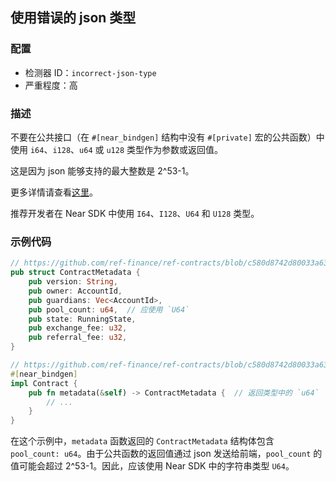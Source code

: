 
## 使用错误的 json 类型

### 配置

* 检测器 ID：`incorrect-json-type`
* 严重程度：高

### 描述

不要在公共接口（在 `#[near_bindgen]` 结构中没有 `#[private]` 宏的公共函数）中使用 `i64`、`i128`、`u64` 或 `u128` 类型作为参数或返回值。

这是因为 json 能够支持的最大整数是 2\^53-1。

更多详情请查看[这里](https://2ality.com/2012/04/number-encoding.html)。

推荐开发者在 Near SDK 中使用 `I64`、`I128`、`U64` 和 `U128` 类型。

### 示例代码

```rust
// https://github.com/ref-finance/ref-contracts/blob/c580d8742d80033a630a393180163ab70f9f3c94/ref-exchange/src/views.rs#L15
pub struct ContractMetadata {
    pub version: String,
    pub owner: AccountId,
    pub guardians: Vec<AccountId>,
    pub pool_count: u64,  // 应使用 `U64`
    pub state: RunningState,
    pub exchange_fee: u32,
    pub referral_fee: u32,
}

// https://github.com/ref-finance/ref-contracts/blob/c580d8742d80033a630a393180163ab70f9f3c94/ref-exchange/src/views.rs#L171
#[near_bindgen]
impl Contract {
    pub fn metadata(&self) -> ContractMetadata {  // 返回类型中的 `u64`
        // ...
    }
}
```

在这个示例中，`metadata` 函数返回的 `ContractMetadata` 结构体包含 `pool_count: u64`。由于公共函数的返回值通过 json 发送给前端，`pool_count` 的值可能会超过 2\^53-1。因此，应该使用 Near SDK 中的字符串类型 `U64`。